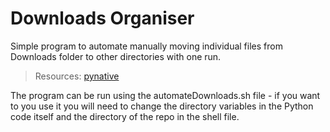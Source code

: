 # Downloads Organiser

Simple program to automate manually moving individual files from Downloads folder to other directories with one run.

> Resources:
> [pynative](https://pynative.com/python-move-files/)

The program can be run using the automateDownloads.sh file - if you want to you use it you will need to change the directory variables in the Python code itself and the directory of the repo in the shell file.
